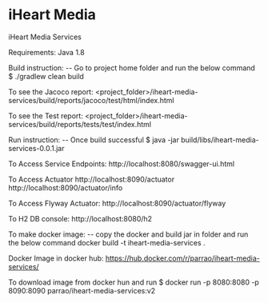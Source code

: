 # iHeart Media
iHeart Media Services

Requirements:
Java 1.8

Build instruction:
-- Go to project home folder and run the below command
$ ./gradlew clean build

To see the Jacoco report:
<project_folder>/iheart-media-services/build/reports/jacoco/test/html/index.html

To see the Test report:
<project_folder>/iheart-media-services/build/reports/tests/test/index.html

Run instruction:
 --  Once build successful
$ java -jar build/libs/iheart-media-services-0.0.1.jar


To Access Service Endpoints:
http://localhost:8080/swagger-ui.html

To Access Actuator
http://localhost:8090/actuator
http://localhost:8090/actuator/info

To Access Flyway Actuator:
http://localhost:8090/actuator/flyway

To H2 DB console:
http://localhost:8080/h2


To make docker image:
-- copy the docker and build jar in folder and run the below command
docker build -t iheart-media-services .


Docker Image in docker hub:
https://hub.docker.com/r/parrao/iheart-media-services/


To download image from docker hun and run
$ docker run -p 8080:8080 -p 8090:8090 parrao/iheart-media-services:v2
 

